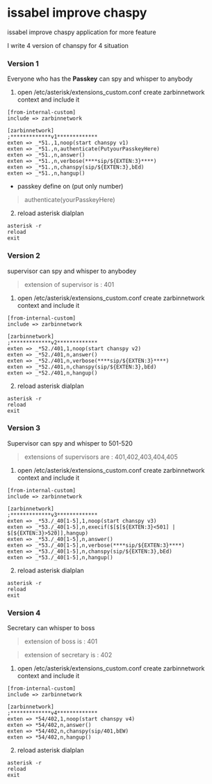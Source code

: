 # issabel improve chaspy
issabel improve chaspy application for more feature

I write 4 version of chanspy for 4 situation

### Version 1
Everyone who has the **Passkey** can spy and whisper to anybody

1. open /etc/asterisk/extensions_custom.conf create zarbinnetwork context and include it
```
[from-internal-custom]
include => zarbinnetwork

[zarbinnetwork]
;*************v1*************
exten => _*51.,1,noop(start chanspy v1)
exten => _*51.,n,authenticate(PutyourPasskeyHere)
exten => _*51.,n,answer()
exten => _*51.,n,verbose(****sip/${EXTEN:3}****)
exten => _*51.,n,chanspy(sip/${EXTEN:3},bEd)
exten => _*51.,n,hangup()
```
- passkey define on (put only number) 
> authenticate(yourPasskeyHere)

2. reload asterisk dialplan
```
asterisk -r
reload
exit
```
### Version 2
supervisor can spy and whisper to anybodey
> extension of supervisor is : 401

1. open /etc/asterisk/extensions_custom.conf create zarbinnetwork context and include it
```
[from-internal-custom]
include => zarbinnetwork

[zarbinnetwork]
;*************v2*************
exten => _*52./401,1,noop(start chanspy v2)
exten => _*52./401,n,answer()
exten => _*52./401,n,verbose(****sip/${EXTEN:3}****)
exten => _*52./401,n,chanspy(sip/${EXTEN:3},bEd)
exten => _*52./401,n,hangup()
```
2. reload asterisk dialplan
```
asterisk -r
reload
exit
```
### Version 3
Supervisor can spy and whisper to 501-520
> extensions of supervisors are : 401,402,403,404,405


1. open /etc/asterisk/extensions_custom.conf create zarbinnetwork context and include it
```
[from-internal-custom]
include => zarbinnetwork

[zarbinnetwork]
;*************v3*************
exten => _*53./_40[1-5],1,noop(start chanspy v3)
exten => _*53./_40[1-5],n,execif($[$[${EXTEN:3}<501] | $[${EXTEN:3}>520]],hangup)
exten => _*53./_40[1-5],n,answer()
exten => _*53./_40[1-5],n,verbose(****sip/${EXTEN:3}****)
exten => _*53./_40[1-5],n,chanspy(sip/${EXTEN:3},bEd)
exten => _*53./_40[1-5],n,hangup()
```
2. reload asterisk dialplan
```
asterisk -r
reload
exit
```
### Version 4
Secretary can whisper to boss
> extension of boss is : 401 

> extension of secretary is : 402

1. open /etc/asterisk/extensions_custom.conf create zarbinnetwork context and include it
```
[from-internal-custom]
include => zarbinnetwork

[zarbinnetwork]
;*************v4*************
exten => *54/402,1,noop(start chanspy v4)
exten => *54/402,n,answer()
exten => *54/402,n,chanspy(sip/401,bEW)
exten => *54/402,n,hangup()
```
2. reload asterisk dialplan
```
asterisk -r
reload
exit
```
